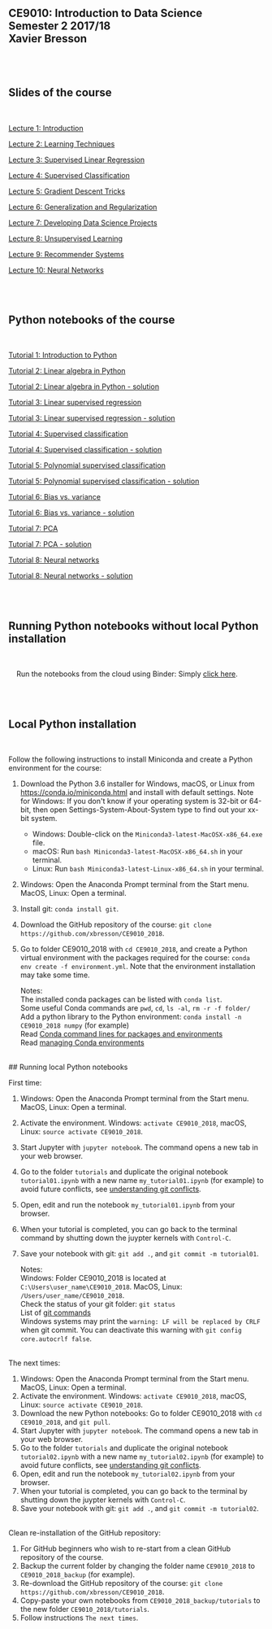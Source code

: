 ## CE9010: Introduction to Data Science <br> Semester 2 2017/18 <br> Xavier Bresson
    
<br>    
<br>


## Slides of the course
<br>


[Lecture 1: Introduction]

[Lecture 2: Learning Techniques]

[Lecture 3: Supervised Linear Regression]

[Lecture 4: Supervised Classification]

[Lecture 5: Gradient Descent Tricks]

[Lecture 6: Generalization and Regularization]

[Lecture 7: Developing Data Science Projects]

[Lecture 8: Unsupervised Learning]

[Lecture 9: Recommender Systems]

[Lecture 10: Neural Networks]


[Lecture 1: Introduction]: slides/CE9010_lecture01_intro.pdf
[Lecture 2: Learning Techniques]: slides/CE9010_lecture02_learning_techniques.pdf
[Lecture 3: Supervised Linear Regression]: slides/CE9010_lecture03_supervised_regression.pdf
[Lecture 4: Supervised Classification]: slides/CE9010_lecture04_supervised_classification.pdf
[Lecture 5: Gradient Descent Tricks]: slides/CE9010_lecture05_gradient_descent_tricks.pdf
[Lecture 6: Generalization and Regularization]: slides/CE9010_lecture06_generalization_and_regularization.pdf
[Lecture 7: Developing Data Science Projects]: slides/CE9010_lecture07_developing_data_science_projects.pdf
[Lecture 8: Unsupervised Learning]: slides/CE9010_lecture08_unsupervised_learning.pdf
[Lecture 9: Recommender Systems]: slides/CE9010_lecture09_recommender_systems.pdf
[Lecture 10: Neural Networks]: slides/CE9010_lecture10_neural_networks.pdf




<br>
<br>

## Python notebooks of the course
<br>

[Tutorial 1: Introduction to Python]

[Tutorial 2: Linear algebra in Python]

[Tutorial 2: Linear algebra in Python - solution]

[Tutorial 3: Linear supervised regression]

[Tutorial 3: Linear supervised regression - solution]

[Tutorial 4: Supervised classification]

[Tutorial 4: Supervised classification - solution]

[Tutorial 5: Polynomial supervised classification]

[Tutorial 5: Polynomial supervised classification - solution]

[Tutorial 6: Bias vs. variance]

[Tutorial 6: Bias vs. variance - solution]

[Tutorial 7: PCA]

[Tutorial 7: PCA - solution]

[Tutorial 8: Neural networks]

[Tutorial 8: Neural networks - solution]



[Tutorial 1: Introduction to Python]: https://github.com/xbresson/CE9010_2018/blob/master/tutorials/tutorial01.ipynb
[Tutorial 2: Linear algebra in Python]: https://github.com/xbresson/CE9010_2018/blob/master/tutorials/tutorial02.ipynb
[Tutorial 2: Linear algebra in Python - solution]: https://github.com/xbresson/CE9010_2018/blob/master/tutorials/tutorial02_solution.ipynb
[Tutorial 3: Linear supervised regression]: https://github.com/xbresson/CE9010_2018/blob/master/tutorials/tutorial03.ipynb
[Tutorial 3: Linear supervised regression - solution]: https://github.com/xbresson/CE9010_2018/blob/master/tutorials/tutorial03_solution.ipynb
[Tutorial 4: Supervised classification]: https://github.com/xbresson/CE9010_2018/blob/master/tutorials/tutorial04.ipynb
[Tutorial 4: Supervised classification - solution]: https://github.com/xbresson/CE9010_2018/blob/master/tutorials/tutorial04_solution.ipynb
[Tutorial 5: Polynomial supervised classification]: https://github.com/xbresson/CE9010_2018/blob/master/tutorials/tutorial05.ipynb
[Tutorial 5: Polynomial supervised classification - solution]: https://github.com/xbresson/CE9010_2018/blob/master/tutorials/tutorial05_solution.ipynb
[Tutorial 6: Bias vs. variance]: https://github.com/xbresson/CE9010_2018/blob/master/tutorials/tutorial06.ipynb
[Tutorial 6: Bias vs. variance - solution]: https://github.com/xbresson/CE9010_2018/blob/master/tutorials/tutorial06_solution.ipynb
[Tutorial 7: PCA]: https://github.com/xbresson/CE9010_2018/blob/master/tutorials/tutorial07.ipynb
[Tutorial 7: PCA - solution]: https://github.com/xbresson/CE9010_2018/blob/master/tutorials/tutorial07_solution.ipynb
[Tutorial 8: Neural networks]: https://github.com/xbresson/CE9010_2018/blob/master/tutorials/tutorial08.ipynb
[Tutorial 8: Neural networks - solution]: https://github.com/xbresson/CE9010_2018/blob/master/tutorials/tutorial08_solution.ipynb





<br>
<br>

## Running Python notebooks without local Python installation
<br>

&nbsp;&nbsp;&nbsp; Run the notebooks from the cloud using Binder: Simply [click here].

[Click here]: https://mybinder.org/v2/gh/xbresson/CE9010_2018/master





<br>
<br>

## Local Python installation
<br>

Follow the following instructions to install Miniconda and create a Python environment for the course:

1. Download the Python 3.6 installer for Windows, macOS, or Linux from <https://conda.io/miniconda.html> and install with default settings. Note for Windows: If you don't know if your operating system is 32-bit or 64-bit, then open Settings-System-About-System type to find out your xx-bit system.
   * Windows: Double-click on the `Miniconda3-latest-MacOSX-x86_64.exe` file. 
   * macOS: Run `bash Miniconda3-latest-MacOSX-x86_64.sh` in your terminal.
   * Linux: Run `bash Miniconda3-latest-Linux-x86_64.sh` in your terminal.
1. Windows: Open the Anaconda Prompt terminal from the Start menu. MacOS, Linux: Open a terminal.
1. Install git: `conda install git`.
1. Download the GitHub repository of the course: `git clone https://github.com/xbresson/CE9010_2018`.
1. Go to folder CE9010_2018 with `cd CE9010_2018`, and create a Python virtual environment with the packages required for the course: `conda env create -f environment.yml`. Note that the environment installation may take some time. 
   
   Notes: <br>
      The installed conda packages can be listed with `conda list`.<br>
      Some useful Conda commands are `pwd`, `cd`, `ls -al`, `rm -r -f folder/`<br>
      Add a python library to the Python environment: `conda install -n CE9010_2018 numpy` (for example)<br>
      Read [Conda command lines for packages and environments]<br>
      Read [managing Conda environments]

[managing Conda environments]: conda/conda_environments.pdf

[Conda command lines for packages and environments]: conda/conda_cheatsheet.pdf





<br> 
## Running local Python notebooks 
<br>

First time:

1. Windows: Open the Anaconda Prompt terminal from the Start menu. MacOS, Linux: Open a terminal.
1. Activate the environment. Windows: `activate CE9010_2018`, macOS, Linux: `source activate CE9010_2018`.
1. Start Jupyter with `jupyter notebook`. The command opens a new tab in your web browser.
1. Go to the folder `tutorials` and duplicate the original notebook `tutorial01.ipynb` with a new name `my_tutorial01.ipynb` (for example) to avoid future conflicts, see [understanding git conflicts].
1. Open, edit and run the notebook `my_tutorial01.ipynb` from your browser.
1. When your tutorial is completed, you can go back to the terminal command by shutting down the juypter kernels with `Control-C`. 
1. Save your notebook with git: `git add .`, and `git commit -m tutorial01`.

	Notes:<br> 
      Windows: Folder CE9010_2018 is located at `C:\Users\user_name\CE9010_2018`. MacOS, Linux: `/Users/user_name/CE9010_2018`.<br>
      Check the status of your git folder: `git status`<br>
      List of [git commands]<br>
      Windows systems may print the `warning: LF will be replaced by CRLF` when git commit. You can deactivate this warning with `git config core.autocrlf false`.


[git commands]: git/git_commands.pdf
[understanding git conflicts]: git/git_xb.pdf


<br>
The next times:

1. Windows: Open the Anaconda Prompt terminal from the Start menu. MacOS, Linux: Open a terminal.
1. Activate the environment. Windows: `activate CE9010_2018`, macOS, Linux: `source activate CE9010_2018`.
1. Download the new Python notebooks: Go to folder CE9010_2018 with `cd CE9010_2018`, and `git pull`. 
1. Start Jupyter with `jupyter notebook`. The command opens a new tab in your web browser.
1. Go to the folder `tutorials` and duplicate the original notebook `tutorial02.ipynb` with a new name `my_tutorial02.ipynb` (for example) to avoid future conflicts, see [understanding git conflicts].
1. Open, edit and run the notebook `my_tutorial02.ipynb` from your browser.
1. When your tutorial is completed, you can go back to the terminal by shutting down the juypter kernels with `Control-C`. 
1. Save your notebook with git: `git add .`, and `git commit -m tutorial02`.




<br>
Clean re-installation of the GitHub repository: 

1. For GitHub beginners who wish to re-start from a clean GitHub repository of the course. 
1. Backup the current folder by changing the folder name `CE9010_2018` to `CE9010_2018_backup` (for example).
1. Re-download the GitHub repository of the course: `git clone https://github.com/xbresson/CE9010_2018`.
1. Copy-paste your own notebooks from `CE9010_2018_backup/tutorials` to the new folder `CE9010_2018/tutorials`.
1. Follow instructions `The next times`.









[git]: https://git-scm.com
[python]: https://www.python.org
[scipy]: https://www.scipy.org
[anaconda]: https://anaconda.org
[miniconda]: https://conda.io/miniconda.html
[conda]: https://conda.io
[conda-forge]: https://conda-forge.org


<br>
<br>
<br>
<br>
<br>
<br>



